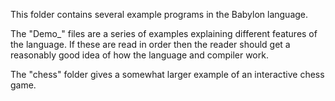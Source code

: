 This folder contains several example programs in the Babylon language.

The "Demo_" files are a series of examples explaining different
features of the language. If these are read in order then the reader
should get a reasonably good idea of how the language and compiler
work.

The "chess" folder gives a somewhat larger example of an interactive
chess game.
